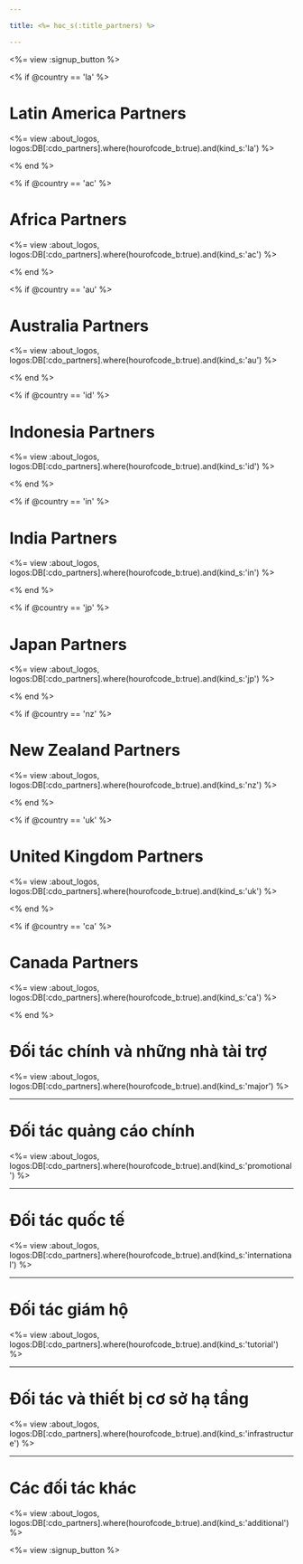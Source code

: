 ```yaml
---

title: <%= hoc_s(:title_partners) %>

---
```


<%= view :signup_button %>

<% if @country == 'la' %>

# Latin America Partners

<%= view :about_logos, logos:DB[:cdo_partners].where(hourofcode_b:true).and(kind_s:'la') %>

<% end %>

<% if @country == 'ac' %>

# Africa Partners

<%= view :about_logos, logos:DB[:cdo_partners].where(hourofcode_b:true).and(kind_s:'ac') %>

<% end %>

<% if @country == 'au' %>

# Australia Partners

<%= view :about_logos, logos:DB[:cdo_partners].where(hourofcode_b:true).and(kind_s:'au') %>

<% end %>

<% if @country == 'id' %>

# Indonesia Partners

<%= view :about_logos, logos:DB[:cdo_partners].where(hourofcode_b:true).and(kind_s:'id') %>

<% end %>

<% if @country == 'in' %>

# India Partners

<%= view :about_logos, logos:DB[:cdo_partners].where(hourofcode_b:true).and(kind_s:'in') %>

<% end %>

<% if @country == 'jp' %>

# Japan Partners

<%= view :about_logos, logos:DB[:cdo_partners].where(hourofcode_b:true).and(kind_s:'jp') %>

<% end %>

<% if @country == 'nz' %>

# New Zealand Partners

<%= view :about_logos, logos:DB[:cdo_partners].where(hourofcode_b:true).and(kind_s:'nz') %>

<% end %>

<% if @country == 'uk' %>

# United Kingdom Partners

<%= view :about_logos, logos:DB[:cdo_partners].where(hourofcode_b:true).and(kind_s:'uk') %>

<% end %>

<% if @country == 'ca' %>

# Canada Partners

<%= view :about_logos, logos:DB[:cdo_partners].where(hourofcode_b:true).and(kind_s:'ca') %>

<% end %>

# Đối tác chính và những nhà tài trợ

<%= view :about_logos, logos:DB[:cdo_partners].where(hourofcode_b:true).and(kind_s:'major') %>

---

# Đối tác quảng cáo chính

<%= view :about_logos, logos:DB[:cdo_partners].where(hourofcode_b:true).and(kind_s:'promotional') %>

---

# Đối tác quốc tế

<%= view :about_logos, logos:DB[:cdo_partners].where(hourofcode_b:true).and(kind_s:'international') %>

---

# Đối tác giám hộ

<%= view :about_logos, logos:DB[:cdo_partners].where(hourofcode_b:true).and(kind_s:'tutorial') %>

---

# Đối tác và thiết bị cơ sở hạ tầng

<%= view :about_logos, logos:DB[:cdo_partners].where(hourofcode_b:true).and(kind_s:'infrastructure') %>

---

# Các đối tác khác

<%= view :about_logos, logos:DB[:cdo_partners].where(hourofcode_b:true).and(kind_s:'additional') %>

<%= view :signup_button %>
